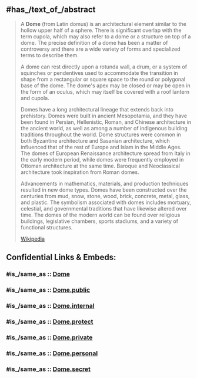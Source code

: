 ﻿---
has_id_wikidata: Q12493
---

## #has_/text_of_/abstract 

> A **Dome** (from Latin  domus) is an architectural element similar to the hollow upper half of a sphere. There is significant overlap with the term cupola, which may also refer to a dome or a structure on top of a dome. The precise definition of a dome has been a matter of controversy and there are a wide variety of forms and specialized terms to describe them.
>
> A dome can rest directly upon a rotunda wall, a drum, or a system of squinches or pendentives used to accommodate the transition in shape from a rectangular or square space to the round or polygonal base of the dome. The dome's apex may be closed or may be open in the form of an oculus, which may itself be covered with a roof lantern and cupola.
>
> Domes have a long architectural lineage that extends back into prehistory. Domes were built in ancient Mesopotamia, and they have been found in Persian, Hellenistic, Roman, and Chinese architecture in the ancient world, as well as among a number of indigenous building traditions throughout the world. Dome structures were common in both Byzantine architecture and Sasanian architecture, which influenced that of the rest of Europe and Islam in the Middle Ages. The domes of European Renaissance architecture spread from Italy in the early modern period, while domes were frequently employed in Ottoman architecture at the same time. Baroque and Neoclassical architecture took inspiration from Roman domes.
>
> Advancements in mathematics, materials, and production techniques resulted in new dome types. Domes have been constructed over the centuries from mud, snow, stone, wood, brick, concrete, metal, glass, and plastic. The symbolism associated with domes includes mortuary, celestial, and governmental traditions that have likewise altered over time. The domes of the modern world can be found over religious buildings, legislative chambers, sports stadiums, and a variety of functional structures.
>
> [Wikipedia](https://en.wikipedia.org/wiki/Dome) 


## Confidential Links & Embeds: 

### #is_/same_as :: [Dome](/_Standards/Technology/Construction/Dome.md) 

### #is_/same_as :: [Dome.public](/_public/Technology/Construction/Dome.public.md) 

### #is_/same_as :: [Dome.internal](/_internal/Technology/Construction/Dome.internal.md) 

### #is_/same_as :: [Dome.protect](/_protect/Technology/Construction/Dome.protect.md) 

### #is_/same_as :: [Dome.private](/_private/Technology/Construction/Dome.private.md) 

### #is_/same_as :: [Dome.personal](/_personal/Technology/Construction/Dome.personal.md) 

### #is_/same_as :: [Dome.secret](/_secret/Technology/Construction/Dome.secret.md)

